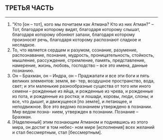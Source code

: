 ## ТРЕТЬЯ ЧАСТЬ 

---
1. "Кто [он – тот], кого мы почитаем как Атмана? Кто из них Атман?" – Тот, благодаря которому видят, благодаря которому слышат, благодаря которому обоняют запахи, благодаря которому произносят речь, благодаря которому распознают сладкое и несладкое.
2. То, что является сердцем и разумом, сознание, разумение, распознавание, познание, мудрость, проницательность, стойкость, мышление, рассуждение, стремление, память, представление, намерение, жизнь, любовь, господство – все это имена, данные познанию.
3. Он – Брахман, он – Индра, он – Праджапати и все эти боги и пять великих элементов: земля, ве- тер, воздушное пространство, вода, свет; и эти маленькие разнообразные существа от того или иного семени – рожденные из яйца, и рожденные из чрева, и рожденные из пота, и рожденные из ростка; и лошади, коровы, люди, слоны; и все, что дышит, и движущееся [по земле], и летающее, и неподвижное. Все это ведомо познанием утверждено в познании. Мир ведом позна- нием, утвержден в познании. Познание – Брахман.
4. [Наделенный] этим познающим Атманом и поднявшись из этого мира, он достиг в том небес- ном мире [исполнения] всех желаний и стал бессмертным, стал [бессмертным].
